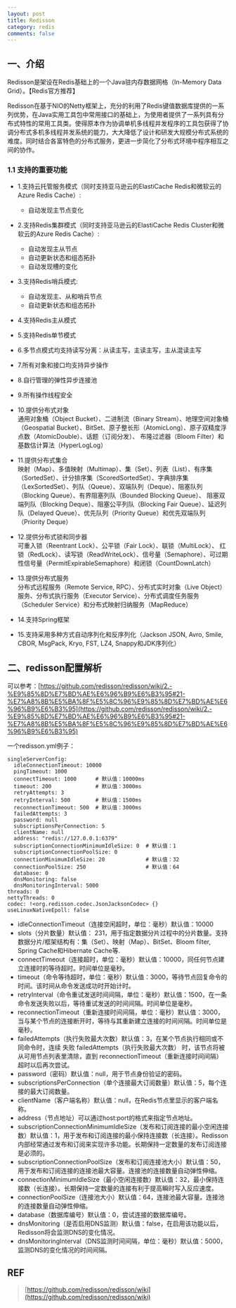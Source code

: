 ```yaml
---
layout: post
title: Redisson
category: redis
comments: false
---
```


## 一、介绍
Redisson是架设在Redis基础上的一个Java驻内存数据网格（In-Memory Data Grid）。【Redis官方推荐】

Redisson在基于NIO的Netty框架上，充分的利用了Redis键值数据库提供的一系列优势，在Java实用工具包中常用接口的基础上，为使用者提供了一系列具有分布式特性的常用工具类。使得原本作为协调单机多线程并发程序的工具包获得了协调分布式多机多线程并发系统的能力，大大降低了设计和研发大规模分布式系统的难度。同时结合各富特色的分布式服务，更进一步简化了分布式环境中程序相互之间的协作。

### 1.1 支持的重要功能

- 1.支持云托管服务模式（同时支持亚马逊云的ElastiCache Redis和微软云的Azure Redis Cache）:
    - 自动发现主节点变化
- 2.支持Redis集群模式（同时支持亚马逊云的ElastiCache Redis Cluster和微软云的Azure Redis Cache）:
    - 自动发现主从节点
    - 自动更新状态和组态拓扑
    - 自动发现槽的变化
- 3.支持Redis哨兵模式:
    - 自动发现主、从和哨兵节点
    - 自动更新状态和组态拓扑
- 4.支持Redis主从模式
- 5.支持Redis单节模式
- 6.多节点模式均支持读写分离：从读主写，主读主写，主从混读主写
- 7.所有对象和接口均支持异步操作
- 8.自行管理的弹性异步连接池
- 9.所有操作线程安全
- 10.提供分布式对象  
通用对象桶（Object Bucket）、二进制流（Binary Stream）、地理空间对象桶（Geospatial Bucket）、BitSet、原子整长形（AtomicLong）、原子双精度浮点数（AtomicDouble）、话题（订阅分发）、 布隆过滤器（Bloom Filter）和基数估计算法（HyperLogLog）

- 11.提供分布式集合  
映射（Map）、多值映射（Multimap）、集（Set）、列表（List）、有序集（SortedSet）、计分排序集（ScoredSortedSet）、字典排序集（LexSortedSet）、列队（Queue）、双端队列（Deque）、阻塞队列（Blocking Queue）、有界阻塞列队（Bounded Blocking Queue）、 阻塞双端列队（Blocking Deque）、阻塞公平列队（Blocking Fair Queue）、延迟列队（Delayed Queue）、优先队列（Priority Queue）和优先双端队列（Priority Deque）

- 12.提供分布式锁和同步器  
可重入锁（Reentrant Lock）、公平锁（Fair Lock）、联锁（MultiLock）、 红锁（RedLock）、读写锁（ReadWriteLock）、信号量（Semaphore）、可过期性信号量（PermitExpirableSemaphore）和闭锁（CountDownLatch）

- 13.提供分布式服务  
分布式远程服务（Remote Service, RPC）、分布式实时对象（Live Object）服务、分布式执行服务（Executor Service）、分布式调度任务服务（Scheduler Service）和分布式映射归纳服务（MapReduce）
- 14.支持Spring框架
- 15.支持采用多种方式自动序列化和反序列化（Jackson JSON, Avro, Smile, CBOR, MsgPack, Kryo, FST, LZ4, Snappy和JDK序列化）

## 二、redisson配置解析

可以参考：[https://github.com/redisson/redisson/wiki/2.-%E9%85%8D%E7%BD%AE%E6%96%B9%E6%B3%95#21-%E7%A8%8B%E5%BA%8F%E5%8C%96%E9%85%8D%E7%BD%AE%E6%96%B9%E6%B3%95](https://github.com/redisson/redisson/wiki/2.-%E9%85%8D%E7%BD%AE%E6%96%B9%E6%B3%95#21-%E7%A8%8B%E5%BA%8F%E5%8C%96%E9%85%8D%E7%BD%AE%E6%96%B9%E6%B3%95)

一个redisson.yml例子：

    singleServerConfig:
      idleConnectionTimeout: 10000
      pingTimeout: 1000
      connectTimeout: 1000      # 默认值：10000ms
      timeout: 200              # 默认值：3000ms
      retryAttempts: 3
      retryInterval: 500        # 默认值：1500ms
      reconnectionTimeout: 500  # 默认值：3000ms
      failedAttempts: 3
      password: null
      subscriptionsPerConnection: 5
      clientName: null
      address: "redis://127.0.0.1:6379"
      subscriptionConnectionMinimumIdleSize: 0  # 默认值：1
      subscriptionConnectionPoolSize: 0
      connectionMinimumIdleSize: 20             # 默认值：32
      connectionPoolSize: 250                   # 默认值：64
      database: 0
      dnsMonitoring: false
      dnsMonitoringInterval: 5000
    threads: 0
    nettyThreads: 0
    codec: !<org.redisson.codec.JsonJacksonCodec> {}
    useLinuxNativeEpoll: false

- idleConnectionTimeout（连接空闲超时，单位：毫秒）默认值：10000
- slots（分片数量）默认值： 231，用于指定数据分片过程中的分片数量。支持数据分片/框架结构有：集（Set）、映射（Map）、BitSet、Bloom filter, Spring Cache和Hibernate Cache等.
- connectTimeout（连接超时，单位：毫秒）默认值：10000，同任何节点建立连接时的等待超时。时间单位是毫秒。
- timeout（命令等待超时，单位：毫秒）默认值：3000，等待节点回复命令的时间。该时间从命令发送成功时开始计时。
- retryInterval（命令重试发送时间间隔，单位：毫秒）默认值：1500，在一条命令发送失败以后，等待重试发送的时间间隔。时间单位是毫秒。
- reconnectionTimeout（重新连接时间间隔，单位：毫秒）默认值：3000，当与某个节点的连接断开时，等待与其重新建立连接的时间间隔。时间单位是毫秒。
- failedAttempts（执行失败最大次数）默认值：3，在某个节点执行相同或不同命令时，连续 失败 failedAttempts（执行失败最大次数） 时，该节点将被从可用节点列表里清除，直到 reconnectionTimeout（重新连接时间间隔） 超时以后再次尝试。
- password（密码）默认值：null，用于节点身份验证的密码。
- subscriptionsPerConnection（单个连接最大订阅数量）默认值：5，每个连接的最大订阅数量。
- clientName（客户端名称）默认值：null，在Redis节点里显示的客户端名称。
- address（节点地址）可以通过host:port的格式来指定节点地址。
- subscriptionConnectionMinimumIdleSize（发布和订阅连接的最小空闲连接数）默认值：1，用于发布和订阅连接的最小保持连接数（长连接）。Redisson内部经常通过发布和订阅来实现许多功能。长期保持一定数量的发布订阅连接是必须的。
- subscriptionConnectionPoolSize（发布和订阅连接池大小）默认值：50，用于发布和订阅连接的连接池最大容量。连接池的连接数量自动弹性伸缩。
- connectionMinimumIdleSize（最小空闲连接数）默认值：32，最小保持连接数（长连接）。长期保持一定数量的连接有利于提高瞬时写入反应速度。
- connectionPoolSize（连接池大小）默认值：64，连接池最大容量。连接池的连接数量自动弹性伸缩。
- database（数据库编号）默认值：0，尝试连接的数据库编号。
- dnsMonitoring（是否启用DNS监测）默认值：false，在启用该功能以后，Redisson将会监测DNS的变化情况。
- dnsMonitoringInterval（DNS监测时间间隔，单位：毫秒）默认值：5000，监测DNS的变化情况的时间间隔。

## REF
>[https://github.com/redisson/redisson/wiki](https://github.com/redisson/redisson/wiki)